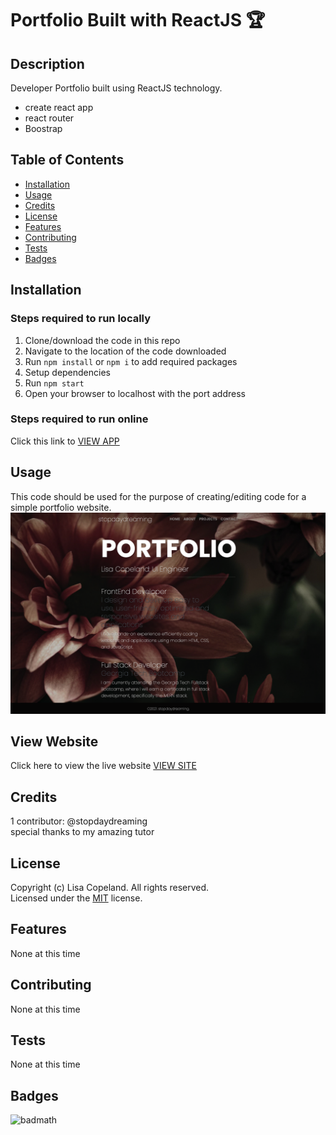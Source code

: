 # Portfolio Built with ReactJS 🏆

## Description 
Developer Portfolio built using ReactJS technology.
- create react app
- react router
- Boostrap 


## Table of Contents

* [Installation](#installation)
* [Usage](#usage)
* [Credits](#credits)
* [License](#license)
* [Features](#features)
* [Contributing](#contributing)
* [Tests](#tests)
* [Badges](#badges)


## Installation
### Steps required to run locally
1. Clone/download the code in this repo
2. Navigate to the location of the code downloaded
4. Run `npm install` or `npm i` to add required packages
5. Setup dependencies
5. Run `npm start`
5. Open your browser to localhost with the port address
### Steps required to run online
Click this link to [VIEW APP](#)

## Usage 
This code should be used for the purpose of creating/editing code for a simple portfolio website.
![portfolio](./src/assets/screenshot.png)

## View Website
Click here to view the live website [VIEW SITE](https://stopdaydreaming.github.io/fuzzy-react-portfolio/)


## Credits
1 contributor: @stopdaydreaming  
special thanks to my amazing tutor

## License
Copyright (c) Lisa Copeland. All rights reserved.  
Licensed under the [MIT](LICENSE) license.

## Features
None at this time

## Contributing
None at this time

## Tests
None at this time

## Badges 
![badmath](https://img.shields.io/badge/license-MIT-yellow)  